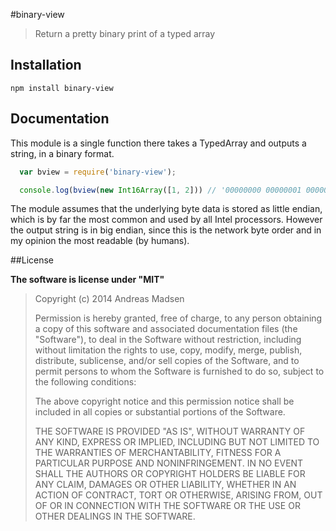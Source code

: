 #binary-view

> Return a pretty binary print of a typed array

## Installation

```sheel
npm install binary-view
```

## Documentation

This module is a single function there takes a TypedArray and outputs a string,
in a binary format.

```JavaScript
  var bview = require('binary-view');

  console.log(bview(new Int16Array([1, 2])) // '00000000 00000001 00000000 00000010'
```

The module assumes that the underlying byte data is stored as little endian,
which is by far the most common and used by all Intel processors. However the
output string is in big endian, since this is the network byte order and in
my opinion the most readable (by humans).

##License

**The software is license under "MIT"**

> Copyright (c) 2014 Andreas Madsen
>
> Permission is hereby granted, free of charge, to any person obtaining a copy
> of this software and associated documentation files (the "Software"), to deal
> in the Software without restriction, including without limitation the rights
> to use, copy, modify, merge, publish, distribute, sublicense, and/or sell
> copies of the Software, and to permit persons to whom the Software is
> furnished to do so, subject to the following conditions:
>
> The above copyright notice and this permission notice shall be included in
> all copies or substantial portions of the Software.
>
> THE SOFTWARE IS PROVIDED "AS IS", WITHOUT WARRANTY OF ANY KIND, EXPRESS OR
> IMPLIED, INCLUDING BUT NOT LIMITED TO THE WARRANTIES OF MERCHANTABILITY,
> FITNESS FOR A PARTICULAR PURPOSE AND NONINFRINGEMENT. IN NO EVENT SHALL THE
> AUTHORS OR COPYRIGHT HOLDERS BE LIABLE FOR ANY CLAIM, DAMAGES OR OTHER
> LIABILITY, WHETHER IN AN ACTION OF CONTRACT, TORT OR OTHERWISE, ARISING FROM,
> OUT OF OR IN CONNECTION WITH THE SOFTWARE OR THE USE OR OTHER DEALINGS IN
> THE SOFTWARE.
